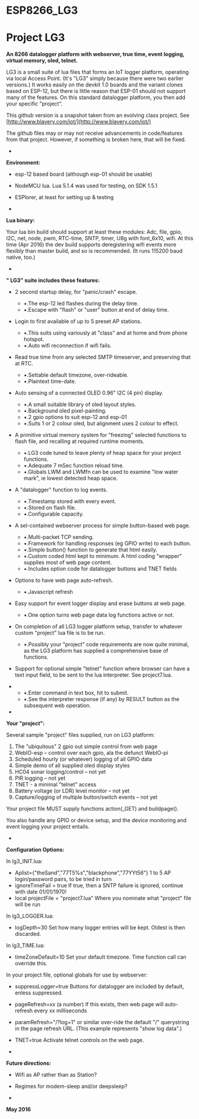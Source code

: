 # ESP8266_LG3


# Project LG3

**An 8266 datalogger platform with webserver, true time, event logging, virtual memory, oled, telnet.**



LG3 is a small suite of lua files that forms an IoT logger platform, operating via local Access Point.  (It's "LG3" simply because there were two earlier versions.) It works easily on the devkit 1.0 boards and the variant clones based on ESP-12, but there is little reason that ESP-01 should not support many of the features. On this standard datalogger platform, you then add your specific "project".

This github version is a snapshot taken from an evolving class project. See [http://www.blavery.com/iot/](http://www.blavery.com/iot/)

The github files may or may not receive advancements in code/features from that project. However, if something is broken here, that will be fixed.

-

**Environment:**

- esp-12 based board (although esp-01 should be usable)
- NodeMCU lua. Lua 5.1.4 was used for testing, on SDK 1.5.1
- ESPlorer, at least for setting up & testing


-
**Lua binary:**

Your lua bin build should support at least these modules:  Adc, file, gpio, I2C, net, node, pwm, RTC-time, SNTP, timer, U8g with font\_6x10, wifi. At this time (Apr 2016) the dev build supports deregistering wifi events more flexibly than master build, and so is recommended.  (It runs 115200 baud native, too.)

-
 
**" LG3" suite includes these features:**

 - 2 second startup delay, for "panic/crash" escape.

    - ▪.The esp-12 led flashes during the delay time.
    - ▪.Escape with "flash" or "user" button at end of delay time.
 - Login to first available of up to 5 preset AP stations.

    - ▪.This suits using variously at "class" and at home and from phone hotspot.
    - ▪.Auto wifi reconnection if wifi fails.
 - Read true time from any selected SMTP timeserver, and preserving that at RTC.

    - ▪.Settable default timezone, over-rideable.
    - ▪.Plaintext time-date.
 - Auto sensing of a connected OLED 0.96" I2C (4 pin) display.
    - ▪.A small suitable library of oled layout styles.
    - ▪.Background oled pixel-painting.
    - ▪.2 gpio options to suit esp-12 and esp-01
    - ▪.Suits 1 or 2 colour oled, but alignment uses 2 colour to effect.

 - A primitive virtual memory system for "freezing" selected functions to flash file, and recalling at required runtime moments.
    - ▪.LG3 code tuned to leave plenty of heap space for your project functions.
    - ▪.Adequate 7 mSec function reload time.
    - ▪.Globals LWM and LWMfn can be used to examine "low water mark", ie lowest detected heap space.
 - A "datalogger" function to log events.
    - ▪.Timestamp stored with every event.
    - ▪.Stored on flash file.
    - ▪.Configurable capacity.
 - A sel-contained webserver process for simple button-based web page.

    - ▪.Multi-packet TCP sending.
    - ▪.Framework for handling responses (eg GPIO write) to each button.
    - ▪.Simple button() function to generate that html easily.
    - ▪.Custom coded html kept to minimum. A html coding "wrapper" supplies most of web page content.
    - ▪.Includes option code for datalogger buttons and TNET fields
 - Options to have web page auto-refresh.

    - ▪.Javascript refresh
 - Easy support for event logger display and erase buttons at web page.

    - ▪.One option turns web page data log functions active or not.
 - On completion of all LG3 logger platform setup, transfer to whatever custom "project" lua file is to be run.

    - ▪.Possibly your "project" code requirements are now quite minimal, as the LG3 platform has supplied a comprehensive base of functions.
 - Support for optional simple "telnet" function where browser can have a text input field, to be sent to the lua interpreter. See project7.lua.
  -
    - ▪.Enter command in text box, hit <ENTER> to submit.
    - ▪.See the interpreter response (if any) by RESULT button as the subsequent web operation.

-


**Your "project":**

Several sample "project" files supplied, run on LG3 platform:

 1. The "ubiquitous" 2 gpio out simple control from web page  
 2. WebIO-esp – control over each gpio, ala the defunct WebIO-pi
 3. Scheduled hourly (or whatever) logging of all GPIO data  
 4. Simple demo of all supplied oled display styles  
 5. HC04 sonar logging/control – not yet  
 6. PIR logging – not yet  
 7. TNET - a minimal "telnet" access
 8. Battery voltage (or LDR) level monitor – not yet
 8. Capture/logging of multiple button/switch events – not yet


Your project file MUST supply functions action(\_GET) and buildpage().

You also handle any GPIO or device setup, and the device monitoring and event logging your project entails.

-

**Configuration Options:**

In lg3\_INIT.lua:

- Aplist={"theSand","77T5%s","blackphone","77YYt56"}
1 to 5 AP login/password pairs, to be tried in turn
- ignoreTimeFail = true
If true, then a SNTP failure is ignored, continue with date 01/01/1970!
- local projectFile = "project7.lua"
Where you nominate what "project" file will be run

In lg3\_LOGGER.lua:

- logDepth=30
Set how many logger entries will be kept. Oldest is then discarded.

In lg3\_TIME.lua:

- timeZoneDefault=10
Set your default timezone. Time function call can override this.

In your project file, optional globals for use by webserver:

- suppressLogger=true
Buttons for datalogger are included by default, enless suppressed.
- pageRefresh=xx (a number)
If this exists, then web page will auto-refresh every xx milliseconds
- paramRefresh="/?log=1"     or similar
over-ride the default "/" querystring in the page refresh URL. (This example represents "show log data".)
- TNET=true
Activate telnet controls on the web page.

-

**Future directions:**

- Wifi as AP rather than as Station?
- Regimes for modem-sleep and/or deepsleep?

-

**May 2016**



